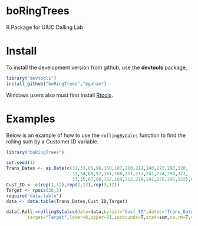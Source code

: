 boRingTrees
===========

R Package for UIUC Dalling Lab

# Install 

To install the development version from github, use the
**devtools** package,

```r
library("devtools")
install_github("boRingTrees","mgahan")
```

Windows users also must first install
[Rtools](http://cran.rstudio.com/bin/windows/Rtools/).

# Examples

Below is an example of how to use the `rollingByCalcs` function to find the rolling
sum by a Customer ID variable.

```r
library("boRingTrees")

set.seed(1)
Trans_Dates <- as.Date(c(31,33,65,96,150,187,210,212,240,273,293,320,
                         32,34,66,97,151,188,211,213,241,274,294,321,
                         33,35,67,98,152,189,212,214,242,275,295,322),origin="2010-01-01")
Cust_ID <- c(rep(1,12),rep(2,12),rep(3,12))
Target <- rpois(36,3)
require("data.table")
data <- data.table(Trans_Dates,Cust_ID,Target)

data[,Roll:=rollingByCalcs(data=data,bylist="Cust_ID",dates="Trans_Dates",
        target="Target",lower=0,upper=31,incbounds=T,stat=sum,na.rm=T,cores=1)]

```
